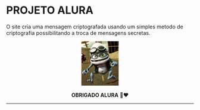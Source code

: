 # PROJETO ALURA

O site cria uma mensagem criptografada usando um simples metodo de criptografia
possibilitando a troca de mensagens secretas.

<div align="center">
    <img style="width:100px" src="./images/CrazyFrog.jpg">
    <p>
        <b>OBRIGADO ALURA</b> 🤟❤
    </P>
</div>
<hr>